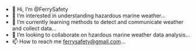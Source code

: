 - 👋 Hi, I’m @FerrySafety
- 👀 I’m interested in understanding hazardous marine weather...
- 🌱 I’m currently learning methods to detect and communicate weather and collect data...
- 💞️ I’m looking to collaborate on hzardous marine weather data analysis...
- 📫 How to reach me ferrysafety@gmail.com...

<!---
FerrySafety/FerrySafety is a ✨ special ✨ repository because its `README.md` (this file) appears on your GitHub profile.
You can click the Preview link to take a look at your changes.
--->

